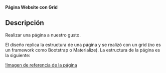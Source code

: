 **Página Website con Grid**

## Descripción

Realizar una página a nuestro gusto.

El diseño replica la estructura de una página y se realizó con un grid (no es un framework como Bootstrap o Materialize). La estructura de la página es la siguiente:

[!Imagen de referencia de la página](assets/images/desktop.png)

